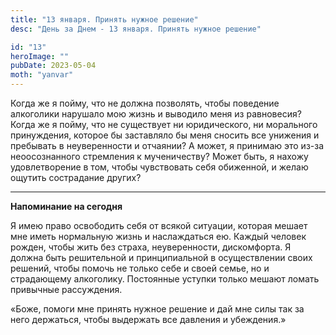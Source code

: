 ```yaml
---
title: "13 января. Принять нужное решение"
desc: "День за Днем - 13 января. Принять нужное решение"

id: "13"
heroImage: ""
pubDate: 2023-05-04
moth: "yanvar"
---
```


Когда же я пойму, что не должна позволять, чтобы поведение алкоголики нарушало
мою жизнь и выводило меня из равновесия? Когда же я пойму, что не существует
ни юридического, ни морального принуждения, которое бы заставляло бы меня
сносить все унижения и пребывать в неуверенности и отчаянии? А может, я
принимаю это из-за неоосознанного стремления к мученичеству? Может быть, я
нахожу удовлетворение в том, чтобы чувствовать себя обиженной, и желаю ощутить
сострадание других?

---

**Напоминание на сегодня**

Я имею право освободить себя от всякой ситуации, которая мешает мне иметь
нормальную жизнь и наслаждаться ею. Каждый человек рожден, чтобы жить без
страха, неуверенности, дискомфорта. Я должна быть решительной и принципиальной
в осуществлении своих решений, чтобы помочь не только себе и своей семье, но и
страдающему алкоголику. Постоянные уступки только мешают ломать привычные
рассуждения.

«Боже, помоги мне принять нужное решение и дай мне силы так за него держаться,
чтобы выдержать все давления и убеждения.»
